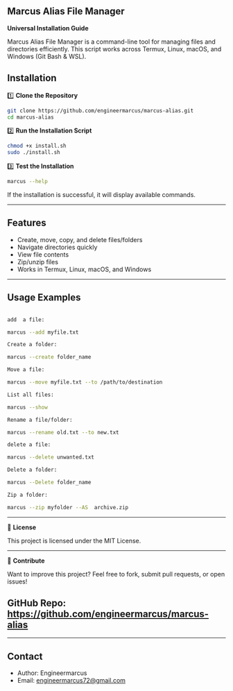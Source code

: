 ## **Marcus Alias File Manager**





**Universal Installation Guide**

Marcus Alias File Manager is a command-line tool for managing files and directories efficiently. This script works across Termux, Linux, macOS, and Windows (Git Bash & WSL).


## **Installation**

1️⃣  **Clone the Repository**

```sh
git clone https://github.com/engineermarcus/marcus-alias.git
cd marcus-alias
```


2️⃣  **Run the Installation Script**
```sh
chmod +x install.sh  
sudo ./install.sh
```
3️⃣   **Test the Installation**

```sh
marcus --help
```

If the installation is successful, it will display available commands.


---

## **Features**

* Create, move, copy, and delete files/folders
* Navigate directories quickly
* View file contents
* Zip/unzip files
* Works in Termux, Linux, macOS, and Windows


---

## **Usage Examples**

```sh

add  a file:

marcus --add myfile.txt

Create a folder:

marcus --create folder_name

Move a file:

marcus --move myfile.txt --to /path/to/destination

List all files:

marcus --show

Rename a file/folder:

marcus --rename old.txt --to new.txt

delete a file:

marcus --delete unwanted.txt

Delete a folder:

marcus --Delete folder_name

Zip a folder:

marcus --zip myfolder --AS  archive.zip

```

---

📜 **License**

This project is licensed under the MIT License.


---

🚀 **Contribute**

Want to improve this project? Feel free to fork, submit pull requests, or open issues!

## **GitHub Repo:**  https://github.com/engineermarcus/marcus-alias


---


## **Contact**

* Author: Engineermarcus 
 * Email: engineermarcus72@gmail.com


